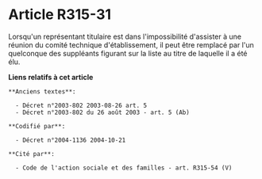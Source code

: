 # Article R315-31

Lorsqu'un représentant titulaire est dans l'impossibilité d'assister à une réunion du comité technique d'établissement, il
peut être remplacé par l'un quelconque des suppléants figurant sur la liste au titre de laquelle il a été élu.

**Liens relatifs à cet article**

	**Anciens textes**:

	  - Décret n°2003-802 2003-08-26 art. 5
	  - Décret n°2003-802 du 26 août 2003 - art. 5 (Ab)

	**Codifié par**:

	  - Décret n°2004-1136 2004-10-21

	**Cité par**:

	  - Code de l'action sociale et des familles - art. R315-54 (V)
